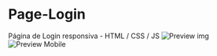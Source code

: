 # Page-Login
Página de Login responsiva - HTML / CSS / JS
![Preview img](https://user-images.githubusercontent.com/72823459/112191133-76fc9080-8be4-11eb-9d66-4242bc2da07a.png)
![Preview Mobile](https://user-images.githubusercontent.com/72823459/112191345-aca17980-8be4-11eb-9452-8b4f4f33e7b5.png)
